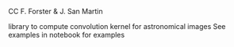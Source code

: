 CC
F. Forster & J. San Martin

library to compute convolution kernel for astronomical images
See examples in notebook for examples

